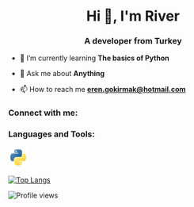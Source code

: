 <h1 align="center">Hi 👋, I'm River</h1>
<h3 align="center">A developer from Turkey</h3>

- 🌱 I’m currently learning **The basics of Python**

- 💬 Ask me about **Anything**

- 📫 How to reach me **eren.gokirmak@hotmail.com**

<h3 align="left">Connect with me:</h3>
<p align="left">
</p>

<h3 align="left">Languages and Tools:</h3>
<p align="left"> <a href="https://www.python.org" target="_blank" rel="noreferrer"> <img src="https://raw.githubusercontent.com/devicons/devicon/master/icons/python/python-original.svg" alt="python" width="40" height="40"/> </a> </p>

[![Top Langs](https://github-readme-stats.vercel.app/api/top-langs/?username=fallenr1very)](https://github.com/anuraghazra/github-readme-stats)

![Profile views](https://gpvc.arturio.dev/fallenr1very)
